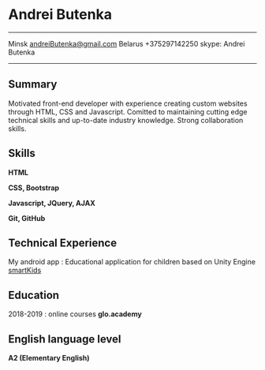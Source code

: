 ﻿Andrei Butenka
============

-------------------     ----------------------------
Minsk                         andreiButenka@gmail.com
Belarus                       +375297142250
                              skype: Andrei Butenka
-------------------     ----------------------------

Summary
---------

Motivated front-end developer with experience creating custom websites through HTML, CSS and Javascript.
Comitted to maintaining cutting edge technical skills and up-to-date industry knowledge. 
Strong collaboration skills. 

Skills
--------------------

**HTML** 

**CSS, Bootstrap** 

**Javascript, JQuery, AJAX**

**Git, GitHub**  

Technical Experience
--------------------

My android app 
:   Educational application for children based on Unity Engine 
    [smartKids](https://play.google.com/store/apps/details?id=com.wish4soft.SmartKidsLite)

Education
---------

2018-2019 
:   online courses **glo.academy** 

English language level
----------

**A2 (Elementary English)**


